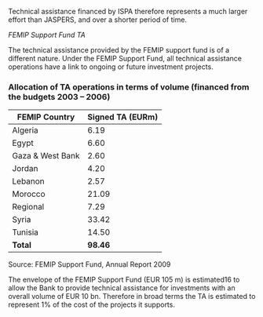 Technical assistance financed by ISPA therefore represents a much larger effort than JASPERS, and over a shorter period of time.

*FEMIP Support Fund TA*

The technical assistance provided by the FEMIP support fund is of a different nature. Under the FEMIP Support Fund, all technical assistance operations have a link to ongoing or future investment projects.

### Allocation of TA operations in terms of volume (financed from the budgets 2003 – 2006)

| FEMIP Country | Signed TA (EURm) |  
|---|---|  
| Algeria | 6.19 |  
| Egypt | 6.60 |  
| Gaza & West Bank | 2.60 |  
| Jordan | 4.20 |  
| Lebanon | 2.57 |  
| Morocco | 21.09 |  
| Regional | 7.29 |  
| Syria | 33.42 |  
| Tunisia | 14.50 |  
| **Total** | **98.46** |  

Source: FEMIP Support Fund, Annual Report 2009

The envelope of the FEMIP Support Fund (EUR 105 m) is estimated16 to allow the Bank to provide technical assistance for investments with an overall volume of EUR 10 bn. Therefore in broad terms the TA is estimated to represent 1% of the cost of the projects it supports.

